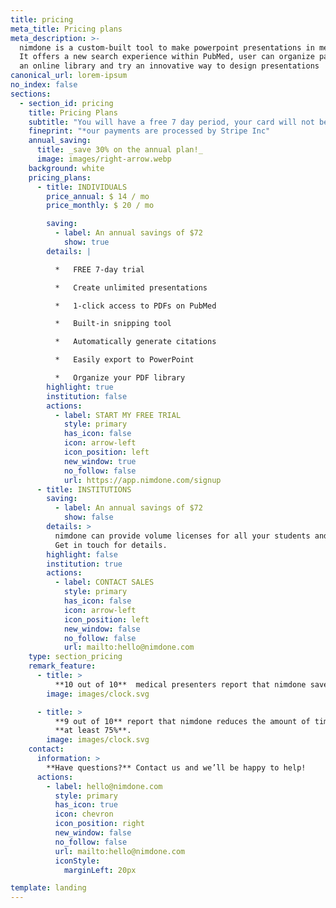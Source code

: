 ```yaml
---
title: pricing
meta_title: Pricing plans
meta_description: >-
  nimdone is a custom-built tool to make powerpoint presentations in medicine.
  It offers a new search experience within PubMed, user can organize papers into
  an online library and try an innovative way to design presentations
canonical_url: lorem-ipsum
no_index: false
sections:
  - section_id: pricing
    title: Pricing Plans
    subtitle: "You will have a free 7 day period, your card will not be charged until the trial ends. Cancel anytime."
    fineprint: "*our payments are processed by Stripe Inc"
    annual_saving:
      title: _save 30% on the annual plan!_
      image: images/right-arrow.webp
    background: white
    pricing_plans:
      - title: INDIVIDUALS
        price_annual: $ 14 / mo
        price_monthly: $ 20 / mo

        saving:
          - label: An annual savings of $72
            show: true
        details: |

          *   FREE 7-day trial

          *   Create unlimited presentations

          *   1-click access to PDFs on PubMed

          *   Built-in snipping tool

          *   Automatically generate citations

          *   Easily export to PowerPoint

          *   Organize your PDF library
        highlight: true
        institution: false
        actions:
          - label: START MY FREE TRIAL
            style: primary
            has_icon: false
            icon: arrow-left
            icon_position: left
            new_window: true
            no_follow: false
            url: https://app.nimdone.com/signup
      - title: INSTITUTIONS
        saving:
          - label: An annual savings of $72
            show: false
        details: >
          nimdone can provide volume licenses for all your students and staff.
          Get in touch for details.
        highlight: false
        institution: true
        actions:
          - label: CONTACT SALES
            style: primary
            has_icon: false
            icon: arrow-left
            icon_position: left
            new_window: false
            no_follow: false
            url: mailto:hello@nimdone.com
    type: section_pricing
    remark_feature:
      - title: >
          **10 out of 10**  medical presenters report that nimdone saves them time.
        image: images/clock.svg

      - title: >
          **9 out of 10** report that nimdone reduces the amount of time they spend making presentations by 
          **at least 75%**.
        image: images/clock.svg
    contact:
      information: >
        **Have questions?** Contact us and we’ll be happy to help!
      actions:
        - label: hello@nimdone.com
          style: primary
          has_icon: true
          icon: chevron
          icon_position: right
          new_window: false
          no_follow: false
          url: mailto:hello@nimdone.com
          iconStyle:
            marginLeft: 20px

template: landing
---
```

